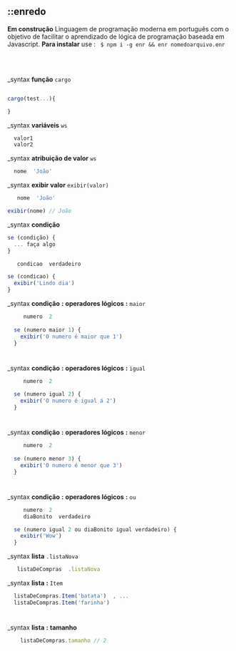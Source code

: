 ## ::enredo 

**Em construção**  Linguagem de programação moderna em português com o objetivo de facilitar o aprendizado de lógica de programação baseada em Javascript. **Para instalar** use : ` $ npm i -g enr && enr nomedoarquivo.enr`

<br>
<br>

_syntax **função** `cargo`  
```javascript

cargo(test...){

}
```

_syntax **variáveis** `ws`  
```javascript
  valor1
  valor2
```

_syntax **atribuição de valor** `ws`  
```javascript
  nome  'João'
```

_syntax **exibir valor** `exibir(valor)`  
```javascript
   nome  'João'

exibir(nome) // João
```

_syntax **condição**
```javascript
se (condição) {
  ... faça algo
}
```
```javascript
   condicao  verdadeiro

se (condicao) {
  exibir('Lindo dia')
}
```

_syntax **condição** **:** **operadores lógicos** **:** `maior`

```javascript
     numero  2
  
  se (numero maior 1) {
    exibir('O numero é maior que 1')
  }

```
#

_syntax **condição** **:** **operadores lógicos** **:** `igual`

```javascript
     numero  2
  
  se (numero igual 2) {
    exibir('O numero é igual á 2')
  }
```

#

_syntax **condição** **:** **operadores lógicos** **:** `menor`

```javascript
     numero  2
  
  se (numero menor 3) {
    exibir('O numero é menor que 3')
  }
  ```
#

_syntax **condição** **:** **operadores lógicos** **:** `ou`

```javascript
     numero  2
     diaBonito  verdadeiro

  se (numero igual 2 ou diaBonito igual verdadeiro) {
    exibir('Wow')
  }
  ```

_syntax **lista** `.listaNova`  
```javascript
   listaDeCompras  .listaNova
```

_syntax **lista** **:** `Item`

  ```javascript
    listaDeCompras.Item('batata')  , ...
    listaDeCompras.Item('farinha')
  ```

#

_syntax **lista** **:** **tamanho**

```javascript
    listaDeCompras.tamanho // 2
  ```
